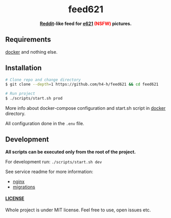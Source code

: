 <div align="center">
  <h1>feed621</h1>
  <p>
    <strong><a href="https://reddit.com">Reddit</a>-like feed for <a href="https://e621.net">e621</a> <span style="color: red">(NSFW)</span> pictures.</strong>
  </p>
</div>

## Requirements

[docker](https://docker.com) and nothing else.

## Installation

```bash
# Clone repo and change directory
$ git clone --depth=1 https://github.com/h4-h/feed621 && cd feed621

# Run project
$ ./scripts/start.sh prod
```

More info about docker-compose configuration and start.sh script in [docker](./docker) directory.

All configuration done in the `.env` file.

## Development

**All scripts can be executed only from the root of the project.**

For development run: `./scripts/start.sh dev`

See service readme for more information:

- [nginx](./services/nginx/README.md)
- [migrations](./services/migrations/README.md)

#### [LICENSE](./LICENSE)

Whole project is under MIT license. Feel free to use, open issues etc.
